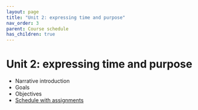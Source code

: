 ```yaml
---
layout: page
title: "Unit 2: expressing time and purpose"
nav_order: 3
parent: Course schedule
has_children: true
---
```


# Unit 2: expressing time and purpose

- Narrative introduction
- Goals
- Objectives
- [Schedule with assignments](./schedule/)
